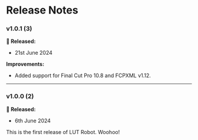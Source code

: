 # Release Notes

### v1.0.1 (3)

**🎉 Released:**
- 21st June 2024

**Improvements:**
- Added support for Final Cut Pro 10.8 and FCPXML v1.12.

---

### v1.0.0 (2)

**🎉 Released:**
- 6th June 2024

This is the first release of LUT Robot. Woohoo!